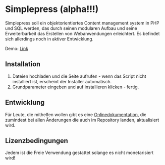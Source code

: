 Simplepress (alpha!!!)
===========================================

Simplepress soll ein objektorientiertes Content management system in PHP und SQL werden, das durch seinen modularen Aufbau und seine Erweiterbarkeit das Erstellen von Webanwendungen erleichtert. Es befindet sich allerdings noch in aktiver Entwicklung.

Demo: [Link](https://simplepress.ml)

Installation
---------------------------

1. Dateien hochladen und die Seite aufrufen - wenn das Script nicht installiert ist, erscheint der Installer automatisch.
2. Grundparameter eingeben und auf installieren klicken - fertig.

Entwicklung
-----------

Für Leute, die mithelfen wollen gibt es eine [Onlinedokumentation](http://dev.simplepress.ml), die zumindest bei allen Änderungen die auch im Repository landen, aktualisiert wird.

Lizenzbedingungen
-----------------

Jedem ist die Freie Verwendung gestattet solange es nicht monetarisiert wird!
